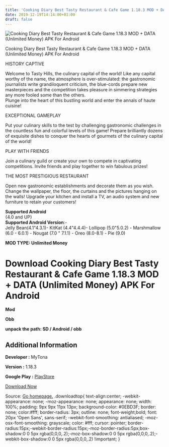 ```yaml
---
title: 'Cooking Diary Best Tasty Restaurant & Cafe Game 1.18.3 MOD + DATA (Unlimited Money) APK For Android'
date: 2019-12-19T14:14:00+01:00
draft: false
---
```


![Cooking Diary Best Tasty Restaurant & Cafe Game 1.18.3 MOD + DATA (Unlimited Money) APK For Android](https://i0.wp.com/apkhome.net/wp-content/uploads/2019/11/Cooking-Diary-Best-Tasty-Restaurant-Cafe-Game.png "Cooking Diary Best Tasty Restaurant & Cafe Game 1.18.3 MOD + DATA (Unlimited Money) APK For Android")

  

Cooking Diary Best Tasty Restaurant & Cafe Game 1.18.3 MOD + DATA (Unlimited Money) APK For Android

HISTORY CAPTIVE

Welcome to Tasty Hills, the culinary capital of the world! Like any capital worthy of the name, the atmosphere is over-stimulated: the gastronomic journalists write grandiloquent criticism, the blue-cords prepare new masterpieces and the competition takes pleasure in simmering strategies any more fooled some than the others.  
Plunge into the heart of this bustling world and enter the annals of haute cuisine!

EXCEPTIONAL GAMEPLAY

Put your culinary skills to the test by challenging gastronomic challenges in the countless fun and colorful levels of this game! Prepare brilliantly dozens of exquisite dishes to conquer the hearts of gourmets of the culinary capital of the world!

PLAY WITH FRIENDS

Join a culinary guild or create your own to compete in captivating competitions. Invite friends and play together to win fabulous prizes!

THE MOST PRESTIGIOUS RESTAURANT

Open new gastronomic establishments and decorate them as you wish. Change the wallpaper, the floor, the curtains and the pictures hanging on the walls! Upgrade your kitchen and install a TV, an audio system and new furniture to retain your customers!

**Supported Android**  
{4.0 and UP}  
**Supported Android Version**:-  
Jelly Bean(4.1"4.3.1)- KitKat (4.4"4.4.4)- Lollipop (5.0"5.0.2) - Marshmallow (6.0 - 6.0.1) - Nougat (7.0 " 7.1.1) - Oreo (8.0-8.1) - Pie (9.0)

**MOD TYPE: Unlimited Money**

Download Cooking Diary Best Tasty Restaurant & Cafe Game 1.18.3 MOD + DATA (Unlimited Money) APK For Android
============================================================================================================

**Mod**

**Obb**

**unpack the path: SD / Android / obb**

Additional Information
----------------------

**Developer :** MyTona

**Version :** 1.18.3

**Google Play :** [PlayStore](https://play.google.com/store/apps/details?id=com.mytona.cookingdiary.android)

  

[Download Now](https://store4app.co/post/cooking-diary-best-tasty-restaurant-amp-cafe-game-1-18-3-mod-data-unlimited-money-apk-for-android_1574409156)

  
Source: [Go homepage.](https://store4app.co/post/cooking-diary-best-tasty-restaurant-amp-cafe-game-1-18-3-mod-data-unlimited-money-apk-for-android_1574409156) .downloadtop{ text-align:center; -webkit-appearance: none; -moz-appearance: none; appearance: none; width: 100%; padding: 9px 9px 11px 13px; background-color: #0EBD3F; border: none; color:#fff; border-radius: 3px; outline: none; font-weight;bold; font: 20px 'Open Sans', sans-serif; -webkit-font-smoothing: antialiased; -moz-osx-font-smoothing: grayscale; color: #fff; cursor: pointer; border-radius:15px;-webkit-border-radius:15px;-moz-border-radius:5px;box-shadow:0 0 5px rgba(0,0,0,.2);-moz-box-shadow:0 0 5px rgba(0,0,0,.2);-webkit-box-shadow:0 0 5px rgba(0,0,0,.2) !important; }